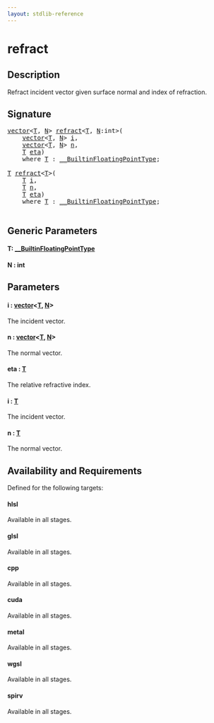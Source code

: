 ```yaml
---
layout: stdlib-reference
---
```


# refract

## Description

Refract incident vector given surface normal and index of refraction.



## Signature 

<pre>
<a href="../types/vector/index.md" class="code_type">vector</a>&lt;<a href="refract.md#typeparam-T" class="code_type">T</a>, <a href="refract.md#decl-N" class="code_var">N</a>&gt; <a href="refract.md">refract</a>&lt;<a href="refract.md#typeparam-T" class="code_type">T</a>, <a href="refract.md#decl-N" class="code_var">N</a>:<span class="code_keyword">int</span>&gt;(
    <a href="../types/vector/index.md" class="code_type">vector</a>&lt;<a href="refract.md#typeparam-T" class="code_type">T</a>, <a href="refract.md#decl-N" class="code_var">N</a>&gt; <a href="refract.md#decl-i" class="code_param">i</a>,
    <a href="../types/vector/index.md" class="code_type">vector</a>&lt;<a href="refract.md#typeparam-T" class="code_type">T</a>, <a href="refract.md#decl-N" class="code_var">N</a>&gt; <a href="refract.md#decl-n" class="code_param">n</a>,
    <a href="refract.md#typeparam-T" class="code_type">T</a> <a href="refract.md#decl-eta" class="code_param">eta</a>)
    <span class='code_keyword'>where</span> <a href="refract.md#typeparam-T" class="code_type">T</a> : <a href="../interfaces/0_builtinfloatingpointtype-029hm/index.md" class="code_type">__BuiltinFloatingPointType</a>;

<a href="refract.md#typeparam-T" class="code_type">T</a> <a href="refract.md">refract</a>&lt;<a href="refract.md#typeparam-T" class="code_type">T</a>&gt;(
    <a href="refract.md#typeparam-T" class="code_type">T</a> <a href="refract.md#decl-i" class="code_param">i</a>,
    <a href="refract.md#typeparam-T" class="code_type">T</a> <a href="refract.md#decl-n" class="code_param">n</a>,
    <a href="refract.md#typeparam-T" class="code_type">T</a> <a href="refract.md#decl-eta" class="code_param">eta</a>)
    <span class='code_keyword'>where</span> <a href="refract.md#typeparam-T" class="code_type">T</a> : <a href="../interfaces/0_builtinfloatingpointtype-029hm/index.md" class="code_type">__BuiltinFloatingPointType</a>;

</pre>

## Generic Parameters

####  <a id="typeparam-T"></a>T: [\_\_BuiltinFloatingPointType](../interfaces/0_builtinfloatingpointtype-029hm/index.md)
####  <a id="decl-N"></a>N  : int

## Parameters

####  <a id="decl-i"></a>i  : [vector](../types/vector/index.md)\<[T](../types/vector/index.md#typeparam-T), [N](../types/vector/index.md#decl-N)\>
The incident vector.

####  <a id="decl-n"></a>n  : [vector](../types/vector/index.md)\<[T](../types/vector/index.md#typeparam-T), [N](../types/vector/index.md#decl-N)\>
The normal vector.

####  <a id="decl-eta"></a>eta  : [T](refract.md#typeparam-T)
The relative refractive index.

####  <a id="decl-i"></a>i  : [T](refract.md#typeparam-T)
The incident vector.

####  <a id="decl-n"></a>n  : [T](refract.md#typeparam-T)
The normal vector.


## Availability and Requirements

Defined for the following targets:

#### hlsl
Available in all stages.

#### glsl
Available in all stages.

#### cpp
Available in all stages.

#### cuda
Available in all stages.

#### metal
Available in all stages.

#### wgsl
Available in all stages.

#### spirv
Available in all stages.




<script>
// Fix .md links to .html when on ReadTheDocs
if (window.location.hostname.includes('readthedocs') || 
    window.location.hostname.includes('rtfd.io')) {
  document.addEventListener('DOMContentLoaded', function() {
    const links = document.querySelectorAll('a');
    links.forEach(link => {
      if (link.getAttribute('href') && link.getAttribute('href').endsWith('.md')) {
        link.href = link.href.replace(/\.md($|#|\?)/, '.html$1');
      }
    });
  });
}
</script>
